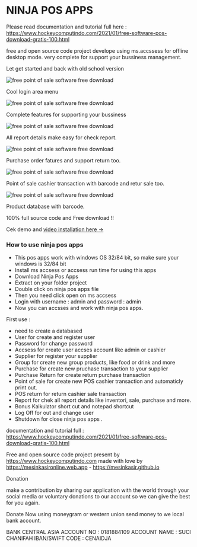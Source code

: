# NINJA POS APPS

Please read documentation and tutorial full here : https://www.hockeycomputindo.com/2021/01/free-software-pos-download-gratis-100.html

free and open source code project develope using ms.accssess for offline desktop mode.
very complete for support your bussiness management. 

Let get started and back with old school version

![free point of sale software free download](https://1.bp.blogspot.com/-yayAIXoRt0k/YAGznTbz3QI/AAAAAAAAMaM/c-4J3O6qPegBY6wyBZTogHOknhJTHAFBgCLcBGAsYHQ/s1024/NINJA%2BPOS%2BAPPS.png)

Cool login area menu

![free point of sale software free download](https://1.bp.blogspot.com/-ukzxb1hW_n8/YAGzpabbRlI/AAAAAAAAMaY/Snoj-n9QfV0EdLNEVKp2-Z8h7Mkr0OFHACLcBGAsYHQ/s432/login.png)

Complete features for supporting your bussiness

![free point of sale software free download](https://1.bp.blogspot.com/-I_T52fabM1M/YAGzpTgtgOI/AAAAAAAAMaU/cCycDQKvuaAjWX7X8-La7YPMSfZoOCeZwCLcBGAsYHQ/s1060/home.png)

All report details make easy for check report.

![free point of sale software free download](https://1.bp.blogspot.com/-p8ye-306mR8/YAGzr9n-V6I/AAAAAAAAMao/OTMxk87ZioEiMCXiWQF4JZljIWStI0wdgCLcBGAsYHQ/s842/report.png)

Purchase order fatures and support return too.

![free point of sale software free download](https://1.bp.blogspot.com/-Um_rfgIFoqY/YAGzpgqwFbI/AAAAAAAAMac/p7sw4btAeCQ9Bo-Z1R62TuOTlChzw49cACLcBGAsYHQ/s922/po.png)

Point of sale cashier transaction with barcode and retur sale too.

![free point of sale software free download](https://1.bp.blogspot.com/-WTFfccLLrQI/YAGzqeZyyLI/AAAAAAAAMag/crrAUVVy_H8umSFteD_Mz0zrdEFqeDq4QCLcBGAsYHQ/s1246/pos.png)

Product database with barcode.

100% full source code and Free download !!

Cek demo and [video installation here →](https://youtu.be/Xzh8mDTTM7k)


### How to use ninja pos apps

+ This pos apps work with windows OS 32/84 bit, so make sure your windows is 32/84 bit
+ Install ms accsess or accsess run time for using this apps
+ Download Ninja Pos Apps
+ Extract on your folder project
+ Double click on ninja pos apps file
+ Then you need click open on ms accsess
+ Login with username : admin and password : admin
+ Now you can accsses and work with ninja pos apps.

First use :
+ need to create a databased 
+ User for create and register user
+ Password for change password
+ Accsess for create user accses account like admin or cashier
+ Supplier for register your supplier
+ Group for create new group products, like food or drink and more
+ Purchase for create new pruchase transaction to your supplier
+ Purchase Return for create return purchase transaction
+ Point of sale for create new POS cashier transaction and automaticly print out.
+ POS return for return cashier sale transaction
+ Report for chek all report details like inventori, sale, purchase and more.
+ Bonus Kalkulator short cut and notepad shortcut
+ Log Off for out and change user
+ Shutdown for close ninja pos apps .

documentation and tutorial full : https://www.hockeycomputindo.com/2021/01/free-software-pos-download-gratis-100.html


Free and open source code project present by https://www.hockeycomputindo.com
made with love by https://mesinkasironline.web.app - https://mesinkasir.github.io


Donation

make a contribution by sharing our application with the world through your social media or voluntary donations to our account so we can give the best for you again.

Donate Now using moneygram or western union send money to we local bank account.

BANK CENTRAL ASIA
ACCOUNT NO : 0181884109
ACCOUNT NAME : SUCI CHANIFAH
IBAN/SWIFT CODE : CENAIDJA
